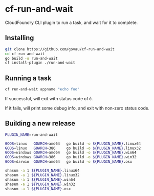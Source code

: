 # cf-run-and-wait

CloudFoundry CLI plugin to run a task, and wait for it to complete.

## Installing

```bash
git clone https://github.com/govau/cf-run-and-wait
cd cf-run-and-wait
go build -o run-and-wait
cf install-plugin ./run-and-wait
```

## Running a task

```bash
cf run-and-wait appname "echo foo"
```

If successful, will exit with status code of `0`.

If it fails, will print some debug info, and exit with non-zero status code.

## Building a new release

```bash
PLUGIN_NAME=run-and-wait

GOOS=linux   GOARCH=amd64   go build -o ${PLUGIN_NAME}.linux64
GOOS=linux   GOARCH=386     go build -o ${PLUGIN_NAME}.linux32
GOOS=windows GOARCH=amd64   go build -o ${PLUGIN_NAME}.win64
GOOS=windows GOARCH=386     go build -o ${PLUGIN_NAME}.win32
GOOS=darwin  GOARCH=amd64   go build -o ${PLUGIN_NAME}.osx

shasum -a 1 ${PLUGIN_NAME}.linux64
shasum -a 1 ${PLUGIN_NAME}.linux32
shasum -a 1 ${PLUGIN_NAME}.win64
shasum -a 1 ${PLUGIN_NAME}.win32
shasum -a 1 ${PLUGIN_NAME}.osx
```
